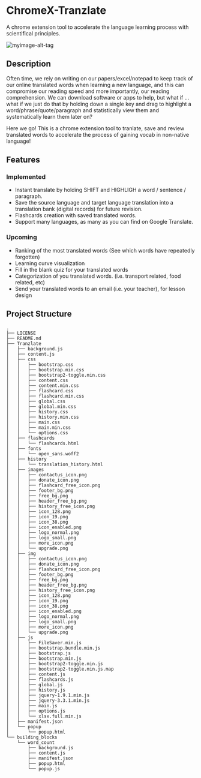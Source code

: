 # ChromeX-Tranzlate
A chrome extension tool to accelerate the language learning process with scientifical principles.

![myimage-alt-tag](http://gph.is/2h15JVc)

## Description
Often time, we rely on writing on our papers/excel/notepad to keep track of our online translated words when learning a new language, and this can compromise our reading speed and more importantly, our reading comprehension. We can download software or apps to help, but what if ... what if we just do that by holding down a single key and drag to highlight a word/phrase/quote/paragraph and statistically view them and systematically learn them later on? 

Here we go! This is a chrome extension tool to tranlate, save and review translated words to accelerate the process of gaining vocab in non-native language!

## Features
### Implemented
- Instant translate by holding SHIFT and HIGHLIGH a word / sentence / paragraph.
- Save the source language and target language translation into a translation bank (digital records) for future revision.
- Flashcards creation with saved translated words.
- Support many languages, as many as you can find on Google Translate. 

### Upcoming
- Ranking of the most translated words (See which words have repeatedly forgotten)
- Learning curve visualization
- Fill in the blank quiz for your translated words
- Categorization of you translated words. (i.e. transport related, food related, etc)
- Send your translated words to an email (i.e. your teacher), for lesson design

## Project Structure
```
.
├── LICENSE
├── README.md
├── Tranzlate
│   ├── background.js
│   ├── content.js
│   ├── css
│   │   ├── bootstrap.css
│   │   ├── bootstrap.min.css
│   │   ├── bootstrap2-toggle.min.css
│   │   ├── content.css
│   │   ├── content.min.css
│   │   ├── flashcard.css
│   │   ├── flashcard.min.css
│   │   ├── global.css
│   │   ├── global.min.css
│   │   ├── history.css
│   │   ├── history.min.css
│   │   ├── main.css
│   │   ├── main.min.css
│   │   └── options.css
│   ├── flashcards
│   │   └── flashcards.html
│   ├── fonts
│   │   └── open_sans.woff2
│   ├── history
│   │   └── translation_history.html
│   ├── images
│   │   ├── contactus_icon.png
│   │   ├── donate_icon.png
│   │   ├── flashcard_free_icon.png
│   │   ├── footer_bg.png
│   │   ├── free_bg.png
│   │   ├── header_free_bg.png
│   │   ├── history_free_icon.png
│   │   ├── icon_128.png
│   │   ├── icon_19.png
│   │   ├── icon_38.png
│   │   ├── icon_enabled.png
│   │   ├── logo_normal.png
│   │   ├── logo_small.png
│   │   ├── more_icon.png
│   │   └── upgrade.png
│   ├── img
│   │   ├── contactus_icon.png
│   │   ├── donate_icon.png
│   │   ├── flashcard_free_icon.png
│   │   ├── footer_bg.png
│   │   ├── free_bg.png
│   │   ├── header_free_bg.png
│   │   ├── history_free_icon.png
│   │   ├── icon_128.png
│   │   ├── icon_19.png
│   │   ├── icon_38.png
│   │   ├── icon_enabled.png
│   │   ├── logo_normal.png
│   │   ├── logo_small.png
│   │   ├── more_icon.png
│   │   └── upgrade.png
│   ├── js
│   │   ├── FileSaver.min.js
│   │   ├── bootstrap.bundle.min.js
│   │   ├── bootstrap.js
│   │   ├── bootstrap.min.js
│   │   ├── bootstrap2-toggle.min.js
│   │   ├── bootstrap2-toggle.min.js.map
│   │   ├── content.js
│   │   ├── flashcards.js
│   │   ├── global.js
│   │   ├── history.js
│   │   ├── jquery-1.9.1.min.js
│   │   ├── jquery-3.3.1.min.js
│   │   ├── main.js
│   │   ├── options.js
│   │   └── xlsx.full.min.js
│   ├── manifest.json
│   └── popup
│       └── popup.html
└── building_blocks
    └── word_count
        ├── background.js
        ├── content.js
        ├── manifest.json
        ├── popup.html
        └── popup.js
```
